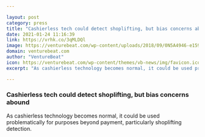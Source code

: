 ```yaml
---

layout: post
category: press
title: "Cashierless tech could detect shoplifting, but bias concerns abound"
date: 2021-01-24 11:16:39
link: https://vrhk.co/3qMLDQl
image: https://venturebeat.com/wp-content/uploads/2018/09/0N5A4946-e1596208218299.jpg?w=1200&strip=all
domain: venturebeat.com
author: "VentureBeat"
icon: https://venturebeat.com/wp-content/themes/vb-news/img/favicon.ico
excerpt: "As cashierless technology becomes normal, it could be used problematically for purposes beyond payment, particularly shoplifting detection."

---
```


### Cashierless tech could detect shoplifting, but bias concerns abound

As cashierless technology becomes normal, it could be used problematically for purposes beyond payment, particularly shoplifting detection.